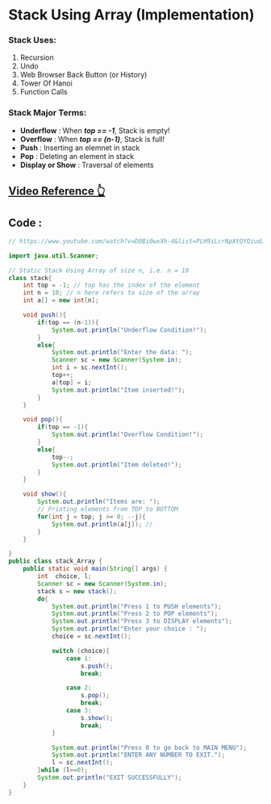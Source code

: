 # Stack Using Array (Implementation)
### Stack Uses:
1. Recursion
2. Undo
3. Web Browser Back Button (or History)
4. Tower Of Hanoi
5. Function Calls

### Stack Major Terms:
- **Underflow** : When _**top == -1**_, Stack is empty!
- **Overflow** : When _**top == (n-1)**_, Stack is full!
- **Push** : Inserting an elemnet in stack
- **Pop** : Deleting an element in stack
- **Display or Show** : Traversal of elements
## [Video Reference 👆](https://www.youtube.com/watch?v=D0Bi0wxXh-4&list=PLH9iLcrNpXtQYQiudzpZpGw0mptHc06Su&index=20)

## Code :

```java
// https://www.youtube.com/watch?v=D0Bi0wxXh-4&list=PLH9iLcrNpXtQYQiudzpZpGw0mptHc06Su&index=20

import java.util.Scanner;

// Static Stack Using Array of size n, i.e. n = 10
class stack{
    int top = -1; // top has the index of the element
    int n = 10; // n here refers to size of the array
    int a[] = new int[n];

    void push(){
        if(top == (n-1)){
            System.out.println("Underflow Condition!");
        }
        else{
            System.out.println("Enter the data: ");
            Scanner sc = new Scanner(System.in);
            int i = sc.nextInt();
            top++;
            a[top] = i;
            System.out.println("Item inserted!");
        }
    }

    void pop(){
        if(top == -1){
            System.out.println("Overflow Condition!");
        }
        else{
            top--;
            System.out.println("Item deleted!");
        }
    }

    void show(){
        System.out.println("Items are: ");
        // Printing elements from TOP to BOTTOM
        for(int j = top; j >= 0; --j){
            System.out.println(a[j]); // 
        }
    }

}
public class stack_Array {
    public static void main(String[] args) {
        int  choice, l;
        Scanner sc = new Scanner(System.in);
        stack s = new stack();
        do{
            System.out.println("Press 1 to PUSH elements");
            System.out.println("Press 2 to POP elements");
            System.out.println("Press 3 to DISPLAY elements");
            System.out.println("Enter your choice : ");
            choice = sc.nextInt();

            switch (choice){
                case 1:
                    s.push();
                    break;

                case 2:
                    s.pop();
                    break;
                case 3:
                    s.show();
                    break;
            }

            System.out.println("Press 0 to go back to MAIN MENU");
            System.out.println("ENTER ANY NUMBER TO EXIT.");
            l = sc.nextInt();
        }while (l==0);
        System.out.println("EXIT SUCCESSFULLY");
    }
}

```